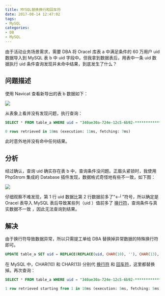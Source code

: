 ```yaml
---
title: MYSQL替换换行和回车符
date: 2017-08-14 12:47:02
tags:
- MySQL
categories:
- DB
- MySQL
---
```


由于活动业务场景需求，需要 DBA 将 Oracel 库表 a 中满足条件的 60 万用户 uid 数据导入到 MySQL 表 b 中 uid 字段中。但我拿到数据表后，用表中一条 uid 数据执行 uid 条件查询发现并未命中结果，到底发生了什么？<!---more-->

## 问题描述

使用 Navicat 查看新导出的表 b 数据如下：

![](//img0.fanhaobai.com/2017/08/mysql-replace-tn/f78a979c-f979-4a39-b117-72989a05c658.png)

从表象上看并没有发现问题，执行查询：

```SQL
SELECT * FROM table_a WHERE uid = "340ae30a-724e-12c5-6b92-************";

0 rows retrieved in 18ms (execution: 11ms, fetching: 7ms)
```

此时意外地并没有命中任何结果。

## 分析

经过确认，查询 uid 确实存在表 b 中，查询条件没问题。正眉头紧锁时，我使用 PhpStrom 集成的 Database 插件发现，数据格式奇怪地有些不一致，如下图：

![](//img1.fanhaobai.com/2017/08/mysql-replace-tn/78e7f070-e9ac-45f6-958d-f5d282afec0e.png)

仔细观察不难发现，第 1 行 uid 数据比第 2 行数据前多了“←┘”符号，所以确定是 Oracel 表导入 MySQL 表后导致某些列（uid ）值前多了 [换行符](#)，查询条件与真实数据不一致 ，因此无法查询到结果。

## 解决

由于换行符导致数据异常，所以只需提工单给 DBA 替换掉异常数据的特殊换行符即可。

```SQL
UPDATE table_a SET uid = REPLACE(REPLACE(uid, CHAR(10), ''), CHAR(13), '');
```

在 MySQL 中，CHAR(10) 和 CHAR(13) 分别代 [换行符](#) 和 [回车符](#)，这里都替换掉。再次查询：

```SQL
SELECT * FROM table_a WHERE uid = "340ae30a-724e-12c5-6b92-************";

1 row retrieved starting from 1 in 10ms (execution: 5ms, fetching: 5ms)
```

